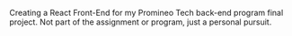 Creating a React Front-End for my Promineo Tech back-end program final project. Not part of the assignment or program, just a personal pursuit.
